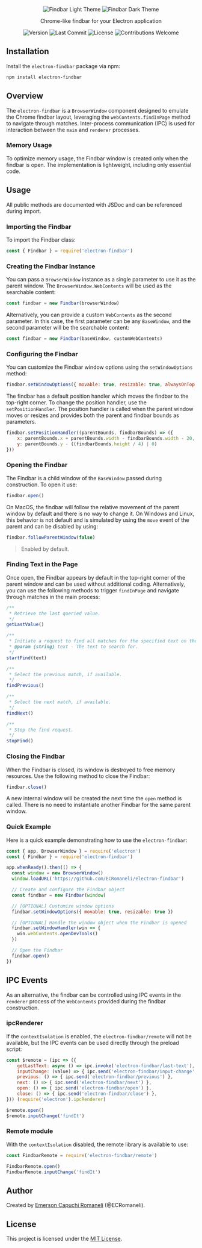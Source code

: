 <p align='center'>
    <a href="https://github.com/ECRomaneli/handbook" style='text-decoration:none'>
        <img src="https://i.postimg.cc/0QR0s0Z1/findbar-light.png" alt='Findbar Light Theme'>
        <img src="https://i.postimg.cc/LXtB6g0Y/findbar-dark.png" alt='Findbar Dark Theme'>
    </a>
</p>
<p align='center'>
    Chrome-like findbar for your Electron application
</p>
<p align='center'>
    <a href="https://github.com/ECRomaneli/electron-findbar/tags" style='text-decoration:none'>
        <img src="https://img.shields.io/github/v/tag/ecromaneli/electron-findbar?label=version&sort=semver&style=for-the-badge" alt="Version">
    </a>
    <a href="https://github.com/ECRomaneli/electron-findbar/commits/master" style='text-decoration:none'>
        <img src="https://img.shields.io/github/last-commit/ecromaneli/electron-findbar?style=for-the-badge" alt="Last Commit">
    </a>
    <a href="https://github.com/ECRomaneli/electron-findbar/blob/master/LICENSE" style='text-decoration:none'>
        <img src="https://img.shields.io/github/license/ecromaneli/electron-findbar?style=for-the-badge" alt="License">
    </a>
    <a href="https://github.com/ECRomaneli/electron-findbar/issues" style='text-decoration:none'>
        <img src="https://img.shields.io/badge/contributions-welcome-brightgreen.svg?style=for-the-badge" alt="Contributions Welcome">
    </a>
</p>

## Installation

Install the `electron-findbar` package via npm:

```sh
npm install electron-findbar
```

## Overview

The `electron-findbar` is a `BrowserWindow` component designed to emulate the Chrome findbar layout, leveraging the `webContents.findInPage` method to navigate through matches. Inter-process communication (IPC) is used for interaction between the `main` and `renderer` processes.

### Memory Usage

To optimize memory usage, the Findbar window is created only when the findbar is open. The implementation is lightweight, including only essential code.

## Usage

All public methods are documented with JSDoc and can be referenced during import.

### Importing the Findbar

To import the Findbar class:

```js
const { Findbar } = require('electron-findbar')
```

### Creating the Findbar Instance

You can pass a `BrowserWindow` instance as a single parameter to use it as the parent window. The `BrowserWindow.WebContents` will be used as the searchable content:

```js
const findbar = new Findbar(browserWindow)
```

Alternatively, you can provide a custom `WebContents` as the second parameter. In this case, the first parameter can be any `BaseWindow`, and the second parameter will be the searchable content:

```js
const findbar = new Findbar(baseWindow, customWebContents)
```

### Configuring the Findbar

You can customize the Findbar window options using the `setWindowOptions` method:

```js
findbar.setWindowOptions({ movable: true, resizable: true, alwaysOnTop: true })
```

The findbar has a default position handler which moves the findbar to the top-right corner. To change the position handler, use the `setPositionHandler`. The position handler is called when the parent window moves or resizes and provides both the parent and findbar bounds as parameters.

```js
findbar.setPositionHandler((parentBounds, findbarBounds) => ({
    x: parentBounds.x + parentBounds.width - findbarBounds.width - 20,
    y: parentBounds.y - ((findbarBounds.height / 4) | 0)
}))
```

### Opening the Findbar

The Findbar is a child window of the `BaseWindow` passed during construction. To open it use:

```js
findbar.open()
```

On MacOS, the findbar will follow the relative movement of the parent window by default and there is no way to change it. On Windows and Linux, this behavior is not default and is simulated by using the `move` event of the parent and can be disabled by using:

```js
findbar.followParentWindow(false)
```

> Enabled by default.

### Finding Text in the Page

Once open, the Findbar appears by default in the top-right corner of the parent window and can be used without additional coding. Alternatively, you can use the following methods to trigger `findInPage` and navigate through matches in the main process:

```js
/**
 * Retrieve the last queried value.
 */
getLastValue()

/**
 * Initiate a request to find all matches for the specified text on the page.
 * @param {string} text - The text to search for.
 */
startFind(text)

/**
 * Select the previous match, if available.
 */
findPrevious()

/**
 * Select the next match, if available.
 */
findNext()

/**
 * Stop the find request.
 */
stopFind()
```

### Closing the Findbar

When the Findbar is closed, its window is destroyed to free memory resources. Use the following method to close the Findbar:

```js
findbar.close()
```

A new internal window will be created the next time the `open` method is called. There is no need to instantiate another Findbar for the same parent window.

### Quick Example

Here is a quick example demonstrating how to use the `electron-findbar`:

```js
const { app, BrowserWindow } = require('electron')
const { Findbar } = require('electron-findbar')

app.whenReady().then(() => {  
  const window = new BrowserWindow()
  window.loadURL('https://github.com/ECRomaneli/electron-findbar')

  // Create and configure the Findbar object
  const findbar = new Findbar(window)

  // [OPTIONAL] Customize window options
  findbar.setWindowOptions({ movable: true, resizable: true })

  // [OPTIONAL] Handle the window object when the Findbar is opened
  findbar.setWindowHandler(win => {
    win.webContents.openDevTools()
  })

  // Open the Findbar
  findbar.open()
})
```

## IPC Events

As an alternative, the findbar can be controlled using IPC events in the `renderer` process of the `WebContents` provided during the findbar construction.

### ipcRenderer

If the `contextIsolation` is enabled, the `electron-findbar/remote` will not be available, but the IPC events can be used directly through the preload script:

```js
const $remote = (ipc => ({
    getLastText: async () => ipc.invoke('electron-findbar/last-text'),
    inputChange: (value) => { ipc.send('electron-findbar/input-change', value) },
    previous: () => { ipc.send('electron-findbar/previous') },
    next: () => { ipc.send('electron-findbar/next') },
    open: () => { ipc.send('electron-findbar/open') },
    close: () => { ipc.send('electron-findbar/close') },
})) (require('electron').ipcRenderer)

$remote.open()
$remote.inputChange('findIt')
```

### Remote module

With the `contextIsolation` disabled, the remote library is available to use:

```js
const FindbarRemote = require('electron-findbar/remote')

FindbarRemote.open()
FindbarRemote.inputChange('findIt')
```

## Author

Created by [Emerson Capuchi Romaneli](https://github.com/ECRomaneli) (@ECRomaneli).

## License

This project is licensed under the [MIT License](https://github.com/ECRomaneli/handbook/blob/master/LICENSE).

